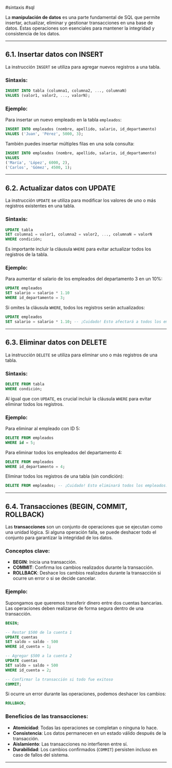 #sintaxis #sql

La **manipulación de datos** es una parte fundamental de SQL que permite insertar, actualizar, eliminar y gestionar transacciones en una base de datos. Estas operaciones son esenciales para mantener la integridad y consistencia de los datos.

---

## 6.1. Insertar datos con INSERT

La instrucción `INSERT` se utiliza para agregar nuevos registros a una tabla.

### Sintaxis:
```sql
INSERT INTO tabla (columna1, columna2, ..., columnaN)
VALUES (valor1, valor2, ..., valorN);
```

### Ejemplo:
Para insertar un nuevo empleado en la tabla `empleados`:
```sql
INSERT INTO empleados (nombre, apellido, salario, id_departamento)
VALUES ('Juan', 'Pérez', 5000, 3);
```

También puedes insertar múltiples filas en una sola consulta:
```sql
INSERT INTO empleados (nombre, apellido, salario, id_departamento)
VALUES 
('María', 'López', 6000, 2),
('Carlos', 'Gómez', 4500, 1);
```

---

## 6.2. Actualizar datos con UPDATE

La instrucción `UPDATE` se utiliza para modificar los valores de uno o más registros existentes en una tabla.

### Sintaxis:
```sql
UPDATE tabla
SET columna1 = valor1, columna2 = valor2, ..., columnaN = valorN
WHERE condición;
```

Es importante incluir la cláusula `WHERE` para evitar actualizar todos los registros de la tabla.

### Ejemplo:
Para aumentar el salario de los empleados del departamento 3 en un 10%:
```sql
UPDATE empleados
SET salario = salario * 1.10
WHERE id_departamento = 3;
```

Si omites la cláusula `WHERE`, todos los registros serán actualizados:
```sql
UPDATE empleados
SET salario = salario * 1.10; -- ¡Cuidado! Esto afectará a todos los empleados.
```

---

## 6.3. Eliminar datos con DELETE

La instrucción `DELETE` se utiliza para eliminar uno o más registros de una tabla.

### Sintaxis:
```sql
DELETE FROM tabla
WHERE condición;
```

Al igual que con `UPDATE`, es crucial incluir la cláusula `WHERE` para evitar eliminar todos los registros.

### Ejemplo:
Para eliminar al empleado con ID 5:
```sql
DELETE FROM empleados
WHERE id = 5;
```

Para eliminar todos los empleados del departamento 4:
```sql
DELETE FROM empleados
WHERE id_departamento = 4;
```

Eliminar todos los registros de una tabla (sin condición):
```sql
DELETE FROM empleados; -- ¡Cuidado! Esto eliminará todos los empleados.
```

---

## 6.4. Transacciones (BEGIN, COMMIT, ROLLBACK)

Las **transacciones** son un conjunto de operaciones que se ejecutan como una unidad lógica. Si alguna operación falla, se puede deshacer todo el conjunto para garantizar la integridad de los datos.

### Conceptos clave:
- **BEGIN**: Inicia una transacción.
- **COMMIT**: Confirma los cambios realizados durante la transacción.
- **ROLLBACK**: Deshace los cambios realizados durante la transacción si ocurre un error o si se decide cancelar.

### Ejemplo:
Supongamos que queremos transferir dinero entre dos cuentas bancarias. Las operaciones deben realizarse de forma segura dentro de una transacción.

```sql
BEGIN;

-- Restar $500 de la cuenta 1
UPDATE cuentas
SET saldo = saldo - 500
WHERE id_cuenta = 1;

-- Agregar $500 a la cuenta 2
UPDATE cuentas
SET saldo = saldo + 500
WHERE id_cuenta = 2;

-- Confirmar la transacción si todo fue exitoso
COMMIT;
```

Si ocurre un error durante las operaciones, podemos deshacer los cambios:
```sql
ROLLBACK;
```

### Beneficios de las transacciones:
- **Atomicidad**: Todas las operaciones se completan o ninguna lo hace.
- **Consistencia**: Los datos permanecen en un estado válido después de la transacción.
- **Aislamiento**: Las transacciones no interfieren entre sí.
- **Durabilidad**: Los cambios confirmados (`COMMIT`) persisten incluso en caso de fallos del sistema.

---